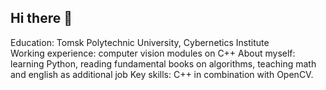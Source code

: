 ## Hi there 👋
Education: Tomsk Polytechnic University, Cybernetics Institute  
Working experience: computer vision modules on C++
About myself: learning Python, reading fundamental books on algorithms, teaching math and english as additional job
Key skills: C++ in combination with OpenCV.
